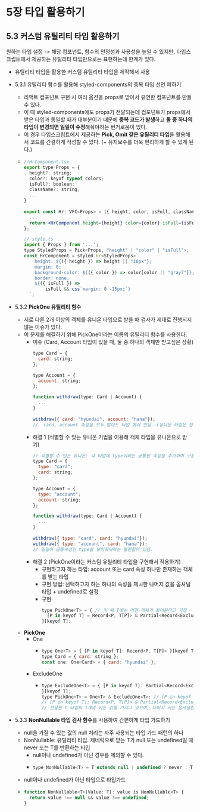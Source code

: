 # 5장 타입 활용하기

## 5.3 커스텀 유틸리티 타입 활용하기
원하는 타입 설정 -> 해당 컴포넌트, 함수의 안정성과 사용성을 높일 수 있지만, 타입스크립트에서 제공하는 유틸리티 타입만으로는 표현하는데 한계가 있다.
  - 유틸리티 타입을 활용한 커스텀 유틸리티 타입을 제작해서 사용

- 5.3.1 유틸리티 함수를 활용해 styled-components의 중복 타입 선언 피하기
  - 리액트 컴포넌트 구현 시 여러 옵션을 props로 받아서 유연한 컴포넌트를 만들 수 있다.
  - 이 때 styled-components에도 props가 전달되는데 컴포넌트가 props에서 받은 타입과 동일할 때가 대부분이기 때문에 **중복 코드가 발생**하고 **둘 중 하나의 타입이 변경되면 일일이 수정**해줘야하는 번거로움이 있다.
  - 이 경우 타입스크립트에서 제공하는 **Pick, Omit 같은 유틸리티 타입**을 활용해서 코드를 간결하게 작성할 수 있다. (+ 유지보수를 더욱 편리하게 할 수 있게 된다.)
  - ```jsx
    //HrComponent.tsx
    export type Props = {
      height?: string;
      color?: keyof typeof colors;
      isFull?: boolean;
      className?: string;
      ...
    }
     
    export const Hr: VFC<Props> = ({ height, color, isFull, className })) => {
      ...
      return <HrComponent height={height} color={color} isFull={isFull} className={className} />;
    };
    
    // style.ts
    import { Props } from '...';
    type StyledProps = Pick<Props, "height" | "color" | "isFull">;  // -> 유틸리티 타입 Pick 사용
    const HrComponent = styled.hr<StyledProps>`
    	height: ${({ height }) => height || "10px"};
    	margin: 0;
    	background-color: ${({ color }) => color[color || "gray7"]};
    	border: none;
    	${({ isFull }) => 
    		isFull && css`margin: 0 -15px;`}
      `;
    ```
- 5.3.2 **PickOne 유틸리티 함수**
  - 서로 다른 2개 이상의 객체를 유니온 타입으로 받을 때 검사가 제대로 진행되지 않는 이슈가 있다.
  - 이 문제를 해결하기 위해 PickOne이라는 이름의 유틸리티 함수를 사용한다.
      - 이슈 (Card, Account 타입이 있을 때, 둘 중 하나의 객체만 받고싶은 상황)
        ```jsx
        type Card = {
          card: string;
        };
        
        type Account = {
          account: string;
        };
        
        function withdraw(type: Card | Account) {
          ...
        }
          
        withdraw({ card: "hyundai", account: "hana"});
        //  card, account 속성을 모두 받아도 타입 에러 안남. (유니온 타입은 집합 관점에서 봤을 때 합집합이기 때문)
        ```
      - 해결 1 (식별할 수 있는 유니온 기법을 이용해 객체 타입을 유니온으로 받기)
        ```jsx
        // 식별할 수 있는 유니온: 각 타입에 type이라는 공통된 속성을 추가하여 구분짓는 방법
        type Card = {
          type: "card";
          card: string;
        };
        
        type Account = {
          type: "account";
          account: string;
        };
        
        function withdraw(type: Card | Account) {
          ...
        }
          
        withdraw({ type: "card", card: "hyundai"});
        withdraw({ type: "account", card: "hana"});
        // 일일이 공통속성인 type을 넣어줘야하는 불편함이 있음.
        ```
      - 해결 2 (PickOne이라는 커스텀 유틸리티 타입을 구현해서 적용하기)
        - 구현하고자 하는 타입: account 또는 card 속성 하나만 존재하는 객체를 받는 타입
        - 구현 방법: 선택하고자 하는 하나의 속성을 제ㅚ한 나머지 값을 옵셔널 타입 + undefined로 설정
        - 구현
          ```jsx
          type PickOne<T> = { // 이 때 T에는 어떤 객체가 들어온다고 가정
            [P in keyof T] = Record<P, T[P]> & Partial<Record<Exclude<keyof T, P>, undefined>>;
          }[keyof T];
          ```
  - **PickOne**
    - One
      - ```jsx
        type One<T> = { [P in keyof T]: Record<P, T[P]> }[keyof T];
        type Card = { card: string };
        const one: One<Card> = { card: "hyundai" };
        ```
    - ExcludeOne
      - ```jsx
        type ExcludeOne<T> = { [P in keyof T]: Partial<Record<Exclude<keyof T, P>, undefined>>;
        }[keyof T];
        type PickOne<T> = One<T> & ExcludeOne<T>; // [P in keyof T]를 공통으로 갖음.
        // [P in keyof T]: Record<P, T[P]> & Partial<Record<Exclude<keyof T, P>, undefined>>
        // 전달된 T 타입의 1개의 키는 값을 가지고 있으며, 나머지 키는 옵셔널한 undefined 값을 가진 객체를 의미한다.
        ```
        
- 5.3.3 **NonNullable 타입 검사 함수**를 사용하여 간편하게 타입 가드하기
  - null을 가질 수 있는 값의 null 처리는 자주 사용되는 타입 가드 패턴의 하나
  - NonNullable: 유틸리티 타입. 제네릭으로 받는 T가 null 또는  undefined일 때 never 또는 T를 반환하는 타입
    - null이나 undefined가 아닌 경우를 제외할 수 있다.
    -  ```jsx
       type NonNullable<T> = T extends null | undefined ? never : T;
       ```
  -  null이나 undefined가 아닌 타입으로 타입가드
    - ```jsx
      function NonNullable<T>(Value: T): value is NonNullable<T> {
        return value !== null && value !== undefined;
      }
      ```
